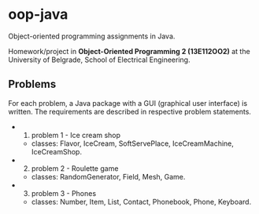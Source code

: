# oop-java
Object-oriented programming assignments in Java.

Homework/project in **Object-Oriented Programming 2 (13E112OO2)** at the University of Belgrade, School of Electrical Engineering.

## Problems

For each problem, a Java package with a GUI (graphical user interface) is written. The requirements are described in respective problem statements. 

* 1. problem 1 - Ice cream shop
    * classes: Flavor, IceCream, SoftServePlace, IceCreamMachine, IceCreamShop.
* 2. problem 2 - Roulette game
    * classes: RandomGenerator, Field, Mesh, Game.
* 3. problem 3 - Phones
    * classes: Number, Item, List, Contact, Phonebook, Phone, Keyboard.
